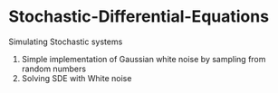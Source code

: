 # Stochastic-Differential-Equations
Simulating Stochastic systems

1. Simple implementation of Gaussian white noise by sampling from random numbers
2. Solving SDE with White noise
